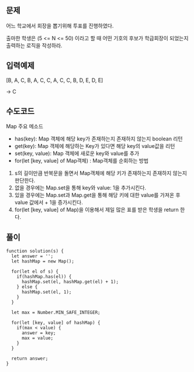 ## 문제

어느 학교에서 회장을 뽑기위해 투표를 진행하였다.

출마한 학생은 (5 <= N <= 50) 이라고 할 때 어떤 기호의 후보가 학급회장이 되었는지 출력하는 로직을 작성하라.

## 입력예제

[B, A, C, B, A, C, C, A, C, C, B, D, E, D, E]

-> C

## 수도코드

Map 주요 메소드<br>

- has(key): Map 객체에 해당 key가 존재하는지 존재하지 않는지 boolean 리턴
- get(key): Map 객체에 해당하는 Key가 있다면 해당 key의 value값을 리턴
- set(key, value): Map 객체에 새로운 key와 value를 추가
- for(let [key, value] of Map객체) : Map객체를 순회하는 방법

1. s의 길이만큼 반복문을 돌면서 Map객체에 해당 키가 존재하는지 존재하지 않는지 판단한다.
2. 없을 경우에는 Map.set을 통해 key와 value: 1을 추가시킨다.
3. 있을 경우에는 Map.set과 Map.get을 통해 해당 키에 대한 value를 가져온 후 value 값에서 + 1을 증가시킨다.
4. for(let [key, value] of Map)을 이용해서 제일 많은 표를 받은 학생을 return 한다.

## 풀이

```
function solution(s) {
  let answer = '';
  let hashMap = new Map();

  for(let el of s) {
    if(hashMap.has(el)) {
      hashMap.set(el, hashMap.get(el) + 1);
    } else {
      hashMap.set(el, 1);
    }
  }

  let max = Number.MIN_SAFE_INTEGER;

  for(let [key, value] of hashMap) {
    if(max < value) {
      answer = key;
      max = value;
    }
  }

  return answer;
}
```
